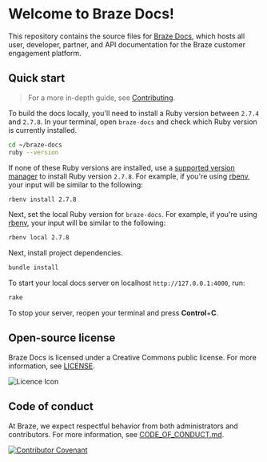 # Welcome to Braze Docs!

This repository contains the source files for [Braze Docs](http://www.braze.com/docs), which hosts all user, developer, partner, and API documentation for the Braze customer engagement platform.

## Quick start

> For a more in-depth guide, see [Contributing](./CONTRIBUTING.md).

To build the docs locally, you'll need to install a Ruby version between `2.7.4` and `2.7.8`. In your terminal, open `braze-docs` and check which Ruby version is currently installed.

```bash
cd ~/braze-docs
ruby --version
```

If none of these Ruby versions are installed, use a [supported version manager](https://www.ruby-lang.org/en/documentation/installation/#managers) to install Ruby version `2.7.8`. For example, if you're using [rbenv](https://github.com/rbenv/rbenv), your input will be similar to the following:

```bash
rbenv install 2.7.8
```

Next, set the local Ruby version for `braze-docs`. For example, if you're using [rbenv](https://github.com/rbenv/rbenv), your input will be similar to the following:

```bash
rbenv local 2.7.8
```

Next, install project dependencies.

```bash
bundle install
```

To start your local docs server on localhost `http://127.0.0.1:4000`, run:

```bash
rake
```

To stop your server, reopen your terminal and press **Control**+**C**.

## Open-source license

Braze Docs is licensed under a Creative Commons public license. For more information, see [LICENSE](./LICENSE).

![Licence Icon](https://i.creativecommons.org/l/by-nc-sa/4.0/88x31.png)

## Code of conduct

At Braze, we expect respectful behavior from both administrators and contributors. For more information, see [CODE_OF_CONDUCT.md](./CODE_OF_CONDUCT.md).

[![Contributor Covenant](https://img.shields.io/badge/Contributor%20Covenant-v1.4%20adopted-ff69b4.svg)](./CODE_OF_CONDUCT.md)

